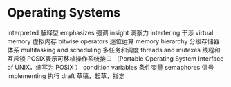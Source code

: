 # Operating Systems
interpreted 解释型
emphasizes 强调
insight 洞察力
interfering 干涉
virtual memory 虚拟内存
bitwise operators 逐位运算
 memory hierarchy 分级存储器体系
 multitasking and scheduling 多任务和调度
 threads and mutexes 线程和互斥锁
 POSIX表示可移植操作系统接口
（Portable Operating System Interface of UNIX，缩写为 POSIX ）
condition variables  条件变量
semaphores 信号
implementing 执行
 draft 草稿，起草，指定